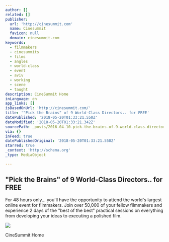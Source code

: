 ```yaml
---
author: []
related: []
publisher:
  url: 'http://cinesummit.com'
  name: Cinesummit
  favicon: null
  domain: cinesummit.com
keywords:
  - filmmakers
  - cinesummits
  - films
  - angles
  - world-class
  - event
  - aviv
  - working
  - scene
  - taught
description: CineSummit Home
inLanguage: en
app_links: []
isBasedOnUrl: 'http://cinesummit.com/'
title: '"Pick the Brains" of 9 World-Class Directors.. for FREE'
datePublished: '2018-05-20T01:33:21.550Z'
dateModified: '2018-05-20T01:33:21.342Z'
sourcePath: _posts/2016-04-10-pick-the-brains-of-9-world-class-directors-for-free.md
via: {}
inFeed: true
datePublishedOriginal: '2018-05-20T01:33:21.550Z'
starred: true
_context: 'http://schema.org'
_type: MediaObject

---
```

<article style=""><h1>"Pick the Brains" of 9 World-Class Directors.. for FREE</h1><p>For 48 hours only... you'll have the opportunity to attend the world's largest online event for filmmakers. Join over 50,000 of your fellow filmmakers and experience 2 days of the "best of the best" practical sessions on everything from developing your ideas to executing a polished film.</p><img src="http://cinesummit.com/wp-content/uploads/2015/11/banner04temp.jpg" /></article>

CineSummit Home